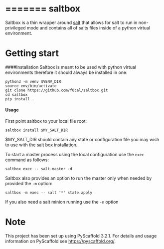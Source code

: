 =======
saltbox
=======


Saltbox is a thin wrapper around [salt](https://github.com/saltstack/salt "Salt github") that allows for salt to run in 
non-privileged mode and contains all of salts files inside of a python virtual environment. 

Getting start
====
####Installation
Saltbox is meant to be used with python virtual environments therefore it should always be installed in one: 
```
python3 -m venv $VENV_DIR 
source env/bin/activate
git clone https://github.com/f0cal/saltbox.git
cd saltbox 
pip install .
```

#### Usage
First point saltbox to your local file root:
 
`saltbox install $MY_SALT_DIR `

$MY_SALT_DIR should contain any state or configuration file you may wish to use with the salt box installation.

To start a master process using the local configuration use the `exec` command as follows: 

`saltbox exec -- salt-master -d`

Saltbox also provides an option to run the master only when needed by provided the `-m` option: 

`saltbox -m exec -- salt '*' state.apply`

If you also need a salt minion running use the `-n` option

Note
====

This project has been set up using PyScaffold 3.2.1. For details and usage
information on PyScaffold see https://pyscaffold.org/.
